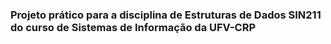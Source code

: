 ### Projeto prático para a disciplina de Estruturas de Dados SIN211 do curso de Sistemas de Informação da UFV-CRP
